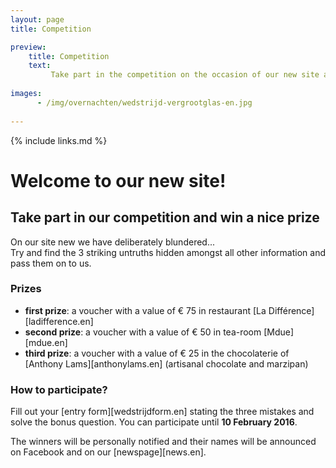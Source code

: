 ```yaml
---
layout: page
title: Competition

preview:
    title: Competition
    text: 
         Take part in the competition on the occasion of our new site and win a nice prize!
        
images:
      - /img/overnachten/wedstrijd-vergrootglas-en.jpg
      
---
```


{% include links.md %}

# Welcome to our new site!

## Take part in our competition and win a nice prize

On our site new we have deliberately blundered...<br> 
Try and find the 3 striking untruths hidden amongst all other information and pass them on to us.


### Prizes

- **first prize**: a voucher with a value of € 75 in restaurant [La Différence][ladifference.en]
- **second prize**: a voucher with a value of € 50 in tea-room [Mdue][mdue.en]
- **third prize**: a voucher with a value of € 25 in the chocolaterie of [Anthony Lams][anthonylams.en] (artisanal chocolate and marzipan)

### How to participate?


Fill out your [entry form][wedstrijdform.en] stating the three mistakes and solve the bonus question. You can participate until **10 February 2016**.

The winners will be personally notified and their names will be announced on Facebook and on our [newspage][news.en].
